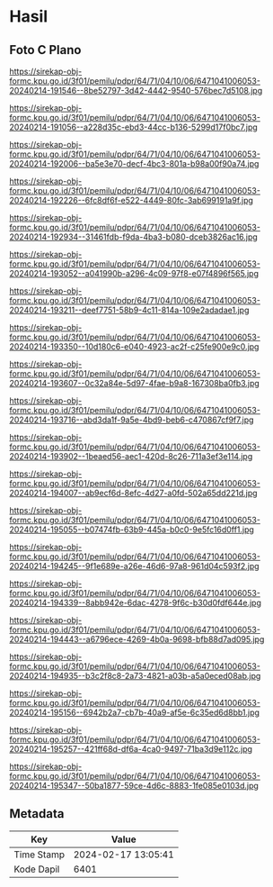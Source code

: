 # Hasil

## Foto C Plano

https://sirekap-obj-formc.kpu.go.id/3f01/pemilu/pdpr/64/71/04/10/06/6471041006053-20240214-191546--8be52797-3d42-4442-9540-576bec7d5108.jpg

https://sirekap-obj-formc.kpu.go.id/3f01/pemilu/pdpr/64/71/04/10/06/6471041006053-20240214-191056--a228d35c-ebd3-44cc-b136-5299d17f0bc7.jpg

https://sirekap-obj-formc.kpu.go.id/3f01/pemilu/pdpr/64/71/04/10/06/6471041006053-20240214-192006--ba5e3e70-decf-4bc3-801a-b98a00f90a74.jpg

https://sirekap-obj-formc.kpu.go.id/3f01/pemilu/pdpr/64/71/04/10/06/6471041006053-20240214-192226--6fc8df6f-e522-4449-80fc-3ab699191a9f.jpg

https://sirekap-obj-formc.kpu.go.id/3f01/pemilu/pdpr/64/71/04/10/06/6471041006053-20240214-192934--31461fdb-f9da-4ba3-b080-dceb3826ac16.jpg

https://sirekap-obj-formc.kpu.go.id/3f01/pemilu/pdpr/64/71/04/10/06/6471041006053-20240214-193052--a041990b-a296-4c09-97f8-e07f4896f565.jpg

https://sirekap-obj-formc.kpu.go.id/3f01/pemilu/pdpr/64/71/04/10/06/6471041006053-20240214-193211--deef7751-58b9-4c11-814a-109e2adadae1.jpg

https://sirekap-obj-formc.kpu.go.id/3f01/pemilu/pdpr/64/71/04/10/06/6471041006053-20240214-193350--10d180c6-e040-4923-ac2f-c25fe900e9c0.jpg

https://sirekap-obj-formc.kpu.go.id/3f01/pemilu/pdpr/64/71/04/10/06/6471041006053-20240214-193607--0c32a84e-5d97-4fae-b9a8-167308ba0fb3.jpg

https://sirekap-obj-formc.kpu.go.id/3f01/pemilu/pdpr/64/71/04/10/06/6471041006053-20240214-193716--abd3da1f-9a5e-4bd9-beb6-c470867cf9f7.jpg

https://sirekap-obj-formc.kpu.go.id/3f01/pemilu/pdpr/64/71/04/10/06/6471041006053-20240214-193902--1beaed56-aec1-420d-8c26-711a3ef3e114.jpg

https://sirekap-obj-formc.kpu.go.id/3f01/pemilu/pdpr/64/71/04/10/06/6471041006053-20240214-194007--ab9ecf6d-8efc-4d27-a0fd-502a65dd221d.jpg

https://sirekap-obj-formc.kpu.go.id/3f01/pemilu/pdpr/64/71/04/10/06/6471041006053-20240214-195055--b07474fb-63b9-445a-b0c0-9e5fc16d0ff1.jpg

https://sirekap-obj-formc.kpu.go.id/3f01/pemilu/pdpr/64/71/04/10/06/6471041006053-20240214-194245--9f1e689e-a26e-46d6-97a8-961d04c593f2.jpg

https://sirekap-obj-formc.kpu.go.id/3f01/pemilu/pdpr/64/71/04/10/06/6471041006053-20240214-194339--8abb942e-6dac-4278-9f6c-b30d0fdf644e.jpg

https://sirekap-obj-formc.kpu.go.id/3f01/pemilu/pdpr/64/71/04/10/06/6471041006053-20240214-194443--a6796ece-4269-4b0a-9698-bfb88d7ad095.jpg

https://sirekap-obj-formc.kpu.go.id/3f01/pemilu/pdpr/64/71/04/10/06/6471041006053-20240214-194935--b3c2f8c8-2a73-4821-a03b-a5a0eced08ab.jpg

https://sirekap-obj-formc.kpu.go.id/3f01/pemilu/pdpr/64/71/04/10/06/6471041006053-20240214-195156--6942b2a7-cb7b-40a9-af5e-6c35ed6d8bb1.jpg

https://sirekap-obj-formc.kpu.go.id/3f01/pemilu/pdpr/64/71/04/10/06/6471041006053-20240214-195257--421ff68d-df6a-4ca0-9497-71ba3d9e112c.jpg

https://sirekap-obj-formc.kpu.go.id/3f01/pemilu/pdpr/64/71/04/10/06/6471041006053-20240214-195347--50ba1877-59ce-4d6c-8883-1fe085e0103d.jpg


## Metadata

| Key        | Value               |
| ---------- | ------------------- |
| Time Stamp | 2024-02-17 13:05:41 |
| Kode Dapil | 6401                |



